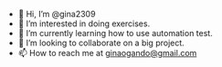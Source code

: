 - 👋 Hi, I’m @gina2309
- 👀 I’m interested in doing exercises.
- 🌱 I’m currently learning how to use automation test.
- 💞️ I’m looking to collaborate on a big project.
- 📫 How to reach me at ginaogando@gmail.com

<!---
gina2309/gina2309 is a ✨ special ✨ repository because its `README.md` (this file) appears on your GitHub profile.
You can click the Preview link to take a look at your changes.
--->
